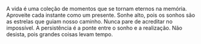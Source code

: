 A vida é uma coleção de momentos que se tornam eternos na memória. Aproveite cada instante como um presente.
Sonhe alto, pois os sonhos são as estrelas que guiam nosso caminho. Nunca pare de acreditar no impossível.
A persistência é a ponte entre o sonho e a realização. Não desista, pois grandes coisas levam tempo.
